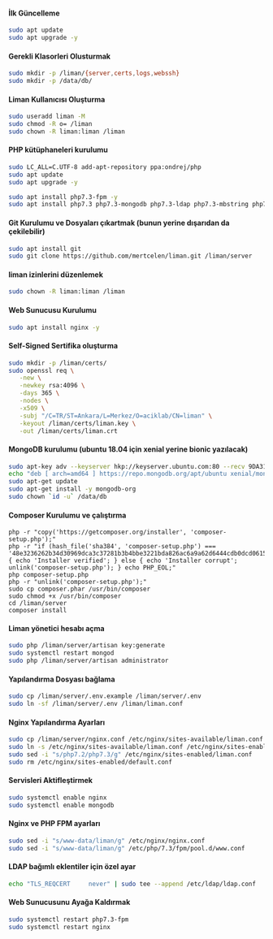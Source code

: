 #### İlk Güncelleme
```bash
sudo apt update
sudo apt upgrade -y
```

#### Gerekli Klasorleri Olusturmak
```bash
sudo mkdir -p /liman/{server,certs,logs,webssh}
sudo mkdir -p /data/db/
```

#### Liman Kullanıcısı Oluşturma
```bash
sudo useradd liman -M
sudo chmod -R o= /liman
sudo chown -R liman:liman /liman
```

#### PHP kütüphaneleri kurulumu
```bash
sudo LC_ALL=C.UTF-8 add-apt-repository ppa:ondrej/php
sudo apt update
sudo apt upgrade -y

sudo apt install php7.3-fpm -y
sudo apt install php7.3 php7.3-mongodb php7.3-ldap php7.3-mbstring php7.3-xml php7.3-zip php7.3-simplexml php7.3-ssh2 php7.3-mysqli -y
```

#### Git Kurulumu ve Dosyaları çıkartmak (bunun yerine dışarıdan da çekilebilir)
```bash
sudo apt install git
sudo git clone https://github.com/mertcelen/liman.git /liman/server
```

#### liman izinlerini düzenlemek
```bash
sudo chown -R liman:liman /liman
```

#### Web Sunucusu Kurulumu
```bash
sudo apt install nginx -y
```

#### Self-Signed Sertifika oluşturma
```bash
sudo mkdir -p /liman/certs/
sudo openssl req \
   -new \
   -newkey rsa:4096 \
   -days 365 \
   -nodes \
   -x509 \
   -subj "/C=TR/ST=Ankara/L=Merkez/O=aciklab/CN=liman" \
   -keyout /liman/certs/liman.key \
   -out /liman/certs/liman.crt
```

#### MongoDB kurulumu (ubuntu 18.04 için xenial yerine bionic yazılacak)
```bash 
sudo apt-key adv --keyserver hkp://keyserver.ubuntu.com:80 --recv 9DA31620334BD75D9DCB49F368818C72E52529D4
echo "deb [ arch=amd64 ] https://repo.mongodb.org/apt/ubuntu xenial/mongodb-org/4.0 multiverse" | sudo tee /etc/apt/sources.list.d/mongodb-org-4.0.list
sudo apt-get update
sudo apt-get install -y mongodb-org
sudo chown `id -u` /data/db
```

#### Composer Kurulumu ve çalıştırma 
```
php -r "copy('https://getcomposer.org/installer', 'composer-setup.php');"
php -r "if (hash_file('sha384', 'composer-setup.php') === '48e3236262b34d30969dca3c37281b3b4bbe3221bda826ac6a9a62d6444cdb0dcd0615698a5cbe587c3f0fe57a54d8f5') { echo 'Installer verified'; } else { echo 'Installer corrupt'; unlink('composer-setup.php'); } echo PHP_EOL;"
php composer-setup.php
php -r "unlink('composer-setup.php');"
sudo cp composer.phar /usr/bin/composer
sudo chmod +x /usr/bin/composer
cd /liman/server
composer install
```

#### Liman yönetici hesabı açma
```bash
sudo php /liman/server/artisan key:generate
sudo systemctl restart mongod
sudo php /liman/server/artisan administrator
```

#### Yapılandırma Dosyası bağlama
```bash
sudo cp /liman/server/.env.example /liman/server/.env
sudo ln -sf /liman/server/.env /liman/liman.conf
```

#### Nginx Yapılandırma Ayarları
```bash
sudo cp /liman/server/nginx.conf /etc/nginx/sites-available/liman.conf
sudo ln -s /etc/nginx/sites-available/liman.conf /etc/nginx/sites-enabled/liman.conf
sudo sed -i "s/php7.2/php7.3/g" /etc/nginx/sites-enabled/liman.conf
sudo rm /etc/nginx/sites-enabled/default.conf
```

#### Servisleri Aktifleştirmek
```bash
sudo systemctl enable nginx
sudo systemctl enable mongodb
```
#### Nginx ve PHP FPM ayarları
```bash
sudo sed -i "s/www-data/liman/g" /etc/nginx/nginx.conf
sudo sed -i "s/www-data/liman/g" /etc/php/7.3/fpm/pool.d/www.conf
```
#### LDAP bağımlı eklentiler için özel ayar
```bash
echo "TLS_REQCERT     never" | sudo tee --append /etc/ldap/ldap.conf
```

#### Web Sunucusunu Ayağa Kaldırmak
```bash
sudo systemctl restart php7.3-fpm
sudo systemctl restart nginx
```
